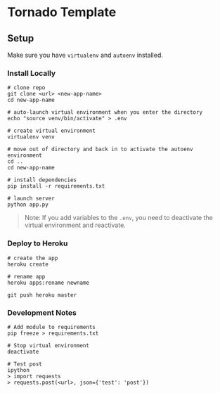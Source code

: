 # Tornado Template

## Setup
Make sure you have ```virtualenv``` and ```autoenv``` installed.

### Install Locally

```
# clone repo
git clone <url> <new-app-name>
cd new-app-name

# auto-launch virtual environment when you enter the directory
echo "source venv/bin/activate" > .env

# create virtual environment
virtualenv venv 

# move out of directory and back in to activate the autoenv environment
cd ..
cd new-app-name

# install dependencies
pip install -r requirements.txt

# launch server
python app.py
```

>Note: If you add variables to the ```.env```, you need to deactivate the virtual environment and reactivate.

### Deploy to Heroku

```
# create the app
heroku create

# rename app
heroku apps:rename newname

git push heroku master
```

### Development Notes

```
# Add module to requirements
pip freeze > requirements.txt

# Stop virtual environment
deactivate

# Test post
ipython
> import requests
> requests.post(<url>, json={'test': 'post'})
```